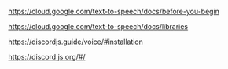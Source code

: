 https://cloud.google.com/text-to-speech/docs/before-you-begin

https://cloud.google.com/text-to-speech/docs/libraries

https://discordjs.guide/voice/#installation

https://discord.js.org/#/

